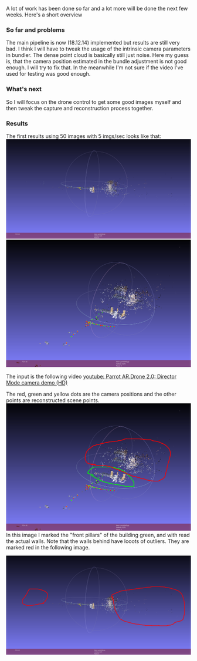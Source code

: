 A lot of work  has been done so far and a lot more will be done the next few weeks. Here's a short overview

### So far and problems
The main pipeline is now (18.12.14) implemented but results are still very bad. I think I will have to tweak the usage of the intrinsic camera parameters in bundler.
The dense point cloud is basically still just noise. Here my guess is, that the camera position estimated in the bundle adjustment is not good enough. I will try to fix that.
In the meanwhile I'm not sure if the video I've used for testing was good enough.

### What's next
So I will focus on the drone control to get some good images myself and then tweak the capture and reconstruction process together.

### Results
The first results using 50 images with 5 imgs/sec looks like that:
![Side view of bundler output using 50 images and 5 imgs/sec](https://github.com/DRONARCHers/DRONARCH/blob/master/results/18_12_14/int_res_side.png)
![Top view of bundler output using 50 images and 5 imgs/sec](https://github.com/DRONARCHers/DRONARCH/blob/master/results/int_res_top.png)

The input is the following video [youtube: Parrot AR.Drone 2.0: Director Mode camera demo (HD)](https://www.youtube.com/watch?v=YGk2ghqoHug)

The red, green and yellow dots are the camera positions and the other points are reconstructed scene points.
![Top view of bundler. The green area is the "front pillars" of the building, the red the actual walls](https://github.com/DRONARCHers/DRONARCH/blob/master/results/18_12_14/int_res_top_mark.png)
In this image I marked the "front pillars" of the building green, and with read the actual walls.
Note that the walls behind have looots of outliers.
They are marked red in the following image.

![Side view of bundler. Red area is outliers](https://github.com/DRONARCHers/DRONARCH/blob/master/results/18_12_14/int_res_side_mark.png)



